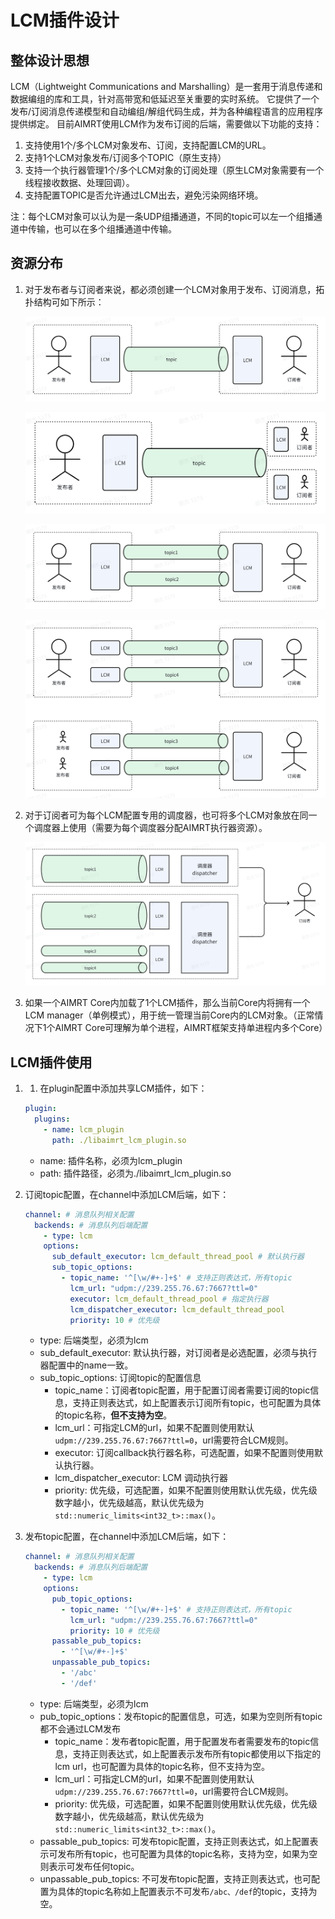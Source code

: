 # LCM插件设计

## 整体设计思想

LCM（Lightweight Communications and Marshalling）是一套用于消息传递和数据编组的库和工具，针对高带宽和低延迟至关重要的实时系统。 它提供了一个发布/订阅消息传递模型和自动编组/解组代码生成，并为各种编程语言的应用程序提供绑定。
目前AIMRT使用LCM作为发布订阅的后端，需要做以下功能的支持：
1. 支持使用1个/多个LCM对象发布、订阅，支持配置LCM的URL。
2. 支持1个LCM对象发布/订阅多个TOPIC（原生支持）
3. 支持一个执行器管理1个/多个LCM对象的订阅处理（原生LCM对象需要有一个线程接收数据、处理回调）。
4. 支持配置TOPIC是否允许通过LCM出去，避免污染网络环境。

注：每个LCM对象可以认为是一条UDP组播通道，不同的topic可以左一个组播通道中传输，也可以在多个组播通道中传输。

## 资源分布

1. 对于发布者与订阅者来说，都必须创建一个LCM对象用于发布、订阅消息，拓扑结构可如下所示：

    ![LCM发布订阅者拓扑关系1](./picture/LCM发布订阅者拓扑关系1.png)

    ![LCM发布订阅者拓扑关系2](./picture/LCM发布订阅者拓扑关系2.png)

    ![LCM发布订阅者拓扑关系3](./picture/LCM发布订阅者拓扑关系3.png)

    ![LCM发布订阅者拓扑关系4](./picture/LCM发布订阅者拓扑关系4.png)

2. 对于订阅者可为每个LCM配置专用的调度器，也可将多个LCM对象放在同一个调度器上使用（需要为每个调度器分配AIMRT执行器资源）。

    ![LCM调度器](./picture/LCM调度器.png)

3. 如果一个AIMRT Core内加载了1个LCM插件，那么当前Core内将拥有一个LCM manager（单例模式），用于统一管理当前Core内的LCM对象。（正常情况下1个AIMRT Core可理解为单个进程，AIMRT框架支持单进程内多个Core）


## LCM插件使用


1. 1. 在plugin配置中添加共享LCM插件，如下：

    ```yaml
    plugin:
      plugins:
        - name: lcm_plugin
          path: ./libaimrt_lcm_plugin.so
    ```

    - name: 插件名称，必须为lcm_plugin
    - path: 插件路径，必须为./libaimrt_lcm_plugin.so

2. 订阅topic配置，在channel中添加LCM后端，如下：

    ```yaml
    channel: # 消息队列相关配置
      backends: # 消息队列后端配置
        - type: lcm
        options:
          sub_default_executor: lcm_default_thread_pool # 默认执行器
          sub_topic_options:
            - topic_name: '^[\w/#+-]+$' # 支持正则表达式，所有topic
              lcm_url: "udpm://239.255.76.67:7667?ttl=0"
              executor: lcm_default_thread_pool # 指定执行器
              lcm_dispatcher_executor: lcm_default_thread_pool
              priority: 10 # 优先级
    ```

    - type: 后端类型，必须为lcm
    - sub_default_executor: 默认执行器，对订阅者是必选配置，必须与执行器配置中的name一致。
    - sub_topic_options: 订阅topic的配置信息
      - topic_name：订阅者topic配置，用于配置订阅者需要订阅的topic信息，支持正则表达式，如上配置表示订阅所有topic，也可配置为具体的topic名称，**但不支持为空**。
      - lcm_url：可指定LCM的url，如果不配置则使用默认`udpm://239.255.76.67:7667?ttl=0`，url需要符合LCM规则。
      - executor: 订阅callback执行器名称，可选配置，如果不配置则使用默认执行器。
      - lcm_dispatcher_executor: LCM 调动执行器
      - priority: 优先级，可选配置，如果不配置则使用默认优先级，优先级数字越小，优先级越高，默认优先级为`std::numeric_limits<int32_t>::max()`。

3. 发布topic配置，在channel中添加LCM后端，如下：

    ```yaml
    channel: # 消息队列相关配置
      backends: # 消息队列后端配置
        - type: lcm
        options:
          pub_topic_options:
            - topic_name: '^[\w/#+-]+$' # 支持正则表达式，所有topic
              lcm_url: "udpm://239.255.76.67:7667?ttl=0"
              priority: 10 # 优先级
          passable_pub_topics:
            - '^[\w/#+-]+$'
          unpassable_pub_topics:
            - '/abc'
            - '/def'
    ```
      - type: 后端类型，必须为lcm
      - pub_topic_options：发布topic的配置信息，可选，如果为空则所有topic都不会通过LCM发布
        - topic_name：发布者topic配置，用于配置发布者需要发布的topic信息，支持正则表达式，如上配置表示发布所有topic都使用以下指定的lcm url，也可配置为具体的topic名称，但不支持为空。
        - lcm_url：可指定LCM的url，如果不配置则使用默认`udpm://239.255.76.67:7667?ttl=0`，url需要符合LCM规则。
        - priority: 优先级，可选配置，如果不配置则使用默认优先级，优先级数字越小，优先级越高，默认优先级为`std::numeric_limits<int32_t>::max()`。
      - passable_pub_topics: 可发布topic配置，支持正则表达式，如上配置表示可发布所有topic，也可配置为具体的topic名称，支持为空，如果为空则表示可发布任何topic。
      - unpassable_pub_topics: 不可发布topic配置，支持正则表达式，也可配置为具体的topic名称如上配置表示不可发布`/abc、/def`的topic，支持为空。


